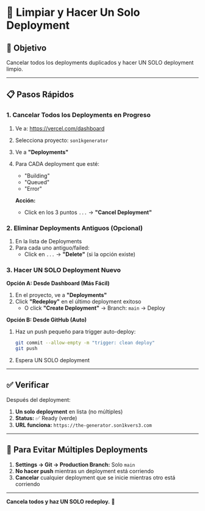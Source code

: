 # 🧹 Limpiar y Hacer Un Solo Deployment

## 🎯 Objetivo

Cancelar todos los deployments duplicados y hacer UN SOLO deployment limpio.

---

## 📋 Pasos Rápidos

### 1. Cancelar Todos los Deployments en Progreso

1. Ve a: https://vercel.com/dashboard
2. Selecciona proyecto: `son1kgenerator`
3. Ve a **"Deployments"**
4. Para CADA deployment que esté:
   - "Building"
   - "Queued"  
   - "Error"
   
   **Acción:**
   - Click en los 3 puntos `...` → **"Cancel Deployment"**

### 2. Eliminar Deployments Antiguos (Opcional)

1. En la lista de Deployments
2. Para cada uno antiguo/failed:
   - Click en `...` → **"Delete"** (si la opción existe)

### 3. Hacer UN SOLO Deployment Nuevo

**Opción A: Desde Dashboard (Más Fácil)**

1. En el proyecto, ve a **"Deployments"**
2. Click **"Redeploy"** en el último deployment exitoso
   - O click **"Create Deployment"** → Branch: `main` → Deploy

**Opción B: Desde GitHub (Auto)**

1. Haz un push pequeño para trigger auto-deploy:
   ```bash
   git commit --allow-empty -m "trigger: clean deploy"
   git push
   ```
2. Espera UN SOLO deployment

---

## ✅ Verificar

Después del deployment:

1. **Un solo deployment** en lista (no múltiples)
2. **Status:** ✅ Ready (verde)
3. **URL funciona:** `https://the-generator.son1kvers3.com`

---

## 🚫 Para Evitar Múltiples Deployments

1. **Settings → Git → Production Branch:** Solo `main`
2. **No hacer push** mientras un deployment está corriendo
3. **Cancelar** cualquier deployment que se inicie mientras otro está corriendo

---

**Cancela todos y haz UN SOLO redeploy.** 🚀

